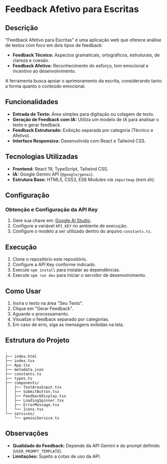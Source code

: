 
# Feedback Afetivo para Escritas

## Descrição

"Feedback Afetivo para Escritas" é uma aplicação web que oferece análise de textos com foco em dois tipos de feedback:

- **Feedback Técnico:** Aspectos gramaticais, ortográficos, estruturais, de clareza e coesão.
- **Feedback Afetivo:** Reconhecimento do esforço, tom emocional e incentivo ao desenvolvimento.

A ferramenta busca apoiar o aprimoramento da escrita, considerando tanto a forma quanto o conteúdo emocional.

## Funcionalidades

- **Entrada de Texto:** Área simples para digitação ou colagem de texto.
- **Geração de Feedback com IA:** Utiliza um modelo de IA para analisar o texto e gerar feedback.
- **Feedback Estruturado:** Exibição separada por categoria (Técnico e Afetivo).
- **Interface Responsiva:** Desenvolvida com React e Tailwind CSS.

## Tecnologias Utilizadas

- **Frontend:** React 19, TypeScript, Tailwind CSS.
- **IA:** Google Gemini API (`@google/genai`).
- **Estrutura Base:** HTML5, CSS3, ES6 Modules via `importmap` (esm.sh).

## Configuração

### Obtenção e Configuração da API Key

1. Gere sua chave em: [Google AI Studio](https://aistudio.google.com/app/apikey).
2. Configure a variável `API_KEY` no ambiente de execução.
3. Configure o modelo a ser utilizado dentro do arquivo `constants.ts`.

## Execução

1. Clone o repositório este repositório.
2. Configure a API Key conforme indicado.
3. Execute `npm install` para instalar as dependências.
4. Execute `npm run dev` para iniciar o servidor de desenvolvimento.

## Como Usar

1. Insira o texto na área "Seu Texto".
2. Clique em "Gerar Feedback".
3. Aguarde o processamento.
4. Visualize o feedback separado por categorias.
5. Em caso de erro, siga as mensagens exibidas na tela.

## Estrutura do Projeto

```
.
├── index.html
├── index.tsx
├── App.tsx
├── metadata.json
├── constants.ts
├── types.ts
├── components/
│   ├── TextAreaInput.tsx
│   ├── SubmitButton.tsx
│   ├── FeedbackDisplay.tsx
│   ├── LoadingSpinner.tsx
│   ├── ErrorMessage.tsx
│   └── Icons.tsx
└── services/
    └── geminiService.ts
```

## Observações

- **Qualidade do Feedback:** Depende da API Gemini e do prompt definido (`USER_PROMPT_TEMPLATE`).
- **Limitações:** Sujeito a cotas de uso da API.
